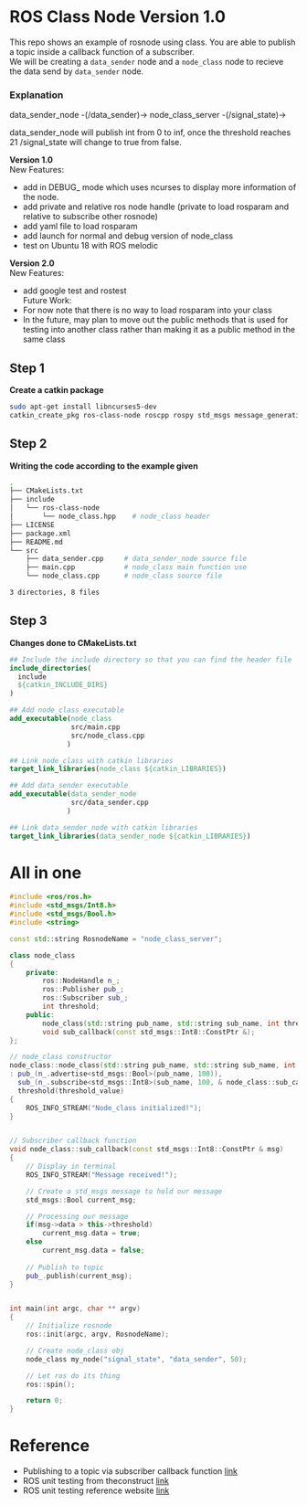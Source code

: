 # ROS Class Node Version 1.0

This repo shows an example of rosnode using class. You are able to publish a topic inside a callback function of a subscriber.  
We will be creating a `data_sender` node and a `node_class` node to recieve the data send by `data_sender` node.

### Explanation

data_sender_node -(/data_sender)-> node_class_server -(/signal_state)->

data_sender_node will publish int from 0 to inf, once the threshold reaches 21 /signal_state will change to true from false.

**Version 1.0**  
New Features:  
- add in DEBUG_ mode which uses ncurses to display more information of the node.  
- add private and relative ros node handle (private to load rosparam and relative to subscribe other rosnode)
- add yaml file to load rosparam
- add launch for normal and debug version of node_class
- test on Ubuntu 18 with ROS melodic

**Version 2.0**  
New Features:  
- add google test and rostest  
Future Work:  
- For now note that there is no way to load rosparam into your class
- In the future, may plan to move out the public methods that is used for testing into another class rather than making it as a public method in the same class

## Step 1

**Create a catkin package**

```bash
sudo apt-get install libncurses5-dev
catkin_create_pkg ros-class-node roscpp rospy std_msgs message_generation message_runtime
```

## Step 2


**Writing the code according to the example given**
```bash
.
├── CMakeLists.txt
├── include
│   └── ros-class-node
│       └── node_class.hpp    # node_class header
├── LICENSE
├── package.xml
├── README.md
└── src
    ├── data_sender.cpp     # data_sender_node source file
    ├── main.cpp            # node_class main function use
    └── node_class.cpp      # node_class source file

3 directories, 8 files
```

## Step 3

**Changes done to CMakeLists.txt**

```cmake
## Include the include directory so that you can find the header file
include_directories(
  include
  ${catkin_INCLUDE_DIRS}
)

## Add node_class executable
add_executable(node_class
               src/main.cpp
               src/node_class.cpp
              )

## Link node_class with catkin libraries
target_link_libraries(node_class ${catkin_LIBRARIES})

## Add data_sender executable
add_executable(data_sender_node
               src/data_sender.cpp
              )

## Link data_sender_node with catkin libraries
target_link_libraries(data_sender_node ${catkin_LIBRARIES})
```

# All in one
```cpp
#include <ros/ros.h>
#include <std_msgs/Int8.h>
#include <std_msgs/Bool.h>
#include <string>

const std::string RosnodeName = "node_class_server";

class node_class
{
    private:
        ros::NodeHandle n_;
        ros::Publisher pub_;
        ros::Subscriber sub_;
        int threshold;
    public:
        node_class(std::string pub_name, std::string sub_name, int threshold_value);
        void sub_callback(const std_msgs::Int8::ConstPtr &);
};

// node_class constructor
node_class::node_class(std::string pub_name, std::string sub_name, int threshold_value)
: pub_(n_.advertise<std_msgs::Bool>(pub_name, 100)),
  sub_(n_.subscribe<std_msgs::Int8>(sub_name, 100, & node_class::sub_callback, this)),
  threshold(threshold_value)
{
    ROS_INFO_STREAM("Node_class initialized!");
}


// Subscriber callback function
void node_class::sub_callback(const std_msgs::Int8::ConstPtr & msg)
{
    // Display in terminal
    ROS_INFO_STREAM("Message received!");

    // Create a std_msgs message to hold our message
    std_msgs::Bool current_msg;

    // Processing our message
    if(msg->data > this->threshold)
        current_msg.data = true;
    else
        current_msg.data = false;
    
    // Publish to topic
    pub_.publish(current_msg);
}


int main(int argc, char ** argv)
{
    // Initialize rosnode
    ros::init(argc, argv, RosnodeName);

    // Create node_class obj
    node_class my_node("signal_state", "data_sender", 50);

    // Let ros do its thing
    ros::spin();

    return 0;
}
```

# Reference 
- Publishing to a topic via subscriber callback function [link](https://answers.ros.org/question/59725/publishing-to-a-topic-via-subscriber-callback-function/)
- ROS unit testing from theconstruct [link](https://www.youtube.com/watch?v=urdeAo3lr_I)
- ROS unit testing reference website [link](https://industrial-training-master.readthedocs.io/en/melodic/_source/session6/Unit-Testing.html)
